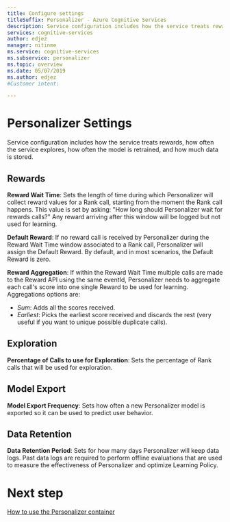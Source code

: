 ```yaml
---
title: Configure settings
titleSuffix: Personalizer - Azure Cognitive Services
description: Service configuration includes how the service treats rewards, how often the service explores, how often the model is retrained, and how much data is stored.
services: cognitive-services
author: edjez
manager: nitinme
ms.service: cognitive-services
ms.subservice: personalizer
ms.topic: overview
ms.date: 05/07/2019
ms.author: edjez
#Customer intent: 

---
```

# Personalizer Settings

Service configuration includes how the service treats rewards, how often the service explores, how often the model is retrained, and how much data is stored.

## Rewards

**Reward Wait Time**: Sets the length of time during which Personalizer will collect reward values for a Rank call, starting from the moment the Rank call happens. This value is set by asking: "How long should Personalizer wait for rewards calls?" Any reward arriving after this window will be logged but not used for learning.

**Default Reward**: If no reward call is received by Personalizer during the Reward Wait Time window associated to a Rank call, Personalizer will assign the Default Reward. By default, and in most scenarios, the Default Reward is zero.

**Reward Aggregation**: If within the Reward Wait Time multiple calls are made to the Reward API using the same eventId, Personalizer needs to aggregate each call's score into one single Reward to be used for learning. Aggregations options are:
* *Sum*: Adds all the scores received.
* *Earliest*: Picks the earliest score received and discards the rest (very useful if you want to unique possible duplicate calls).

## Exploration

**Percentage of Calls to use for Exploration**: Sets the percentage of Rank calls that will be used for exploration. <!--[Read more about exploration](concepts-exploration.md) for guidance on how to choose a value.-->


## Model Export
**Model Export Frequency**: Sets how often a new Personalizer model is exported so it can be used to predict user behavior. 


## Data Retention
**Data Retention Period**: Sets for how many days Personalizer will keep data logs. Past data logs are required to perform offline evaluations<!--[offline evaluations](concepts-offline-evaluation.md)--> that are used to measure the effectiveness of Personalizer and optimize Learning Policy.

# Next step

[How to use the Personalizer container](personalizer-container-howto.md)